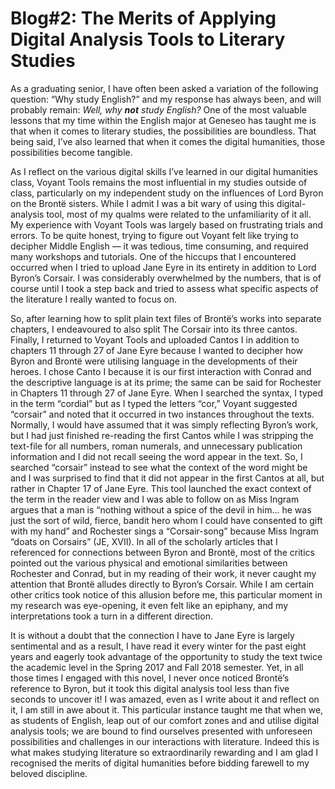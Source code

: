# Blog#2: The Merits of Applying Digital Analysis Tools to Literary Studies

As a graduating senior, I have often been asked a variation of the following question: “Why study English?” and my response has always been, and will probably remain: _Well, why **not** study English?_ One of the most valuable lessons that my time within the English major at Geneseo has taught me is that when it comes to literary studies, the possibilities are boundless. That being said, I’ve also learned that when it comes the digital humanities, those possibilities become tangible. 

As I reflect on the various digital skills I’ve learned in our digital humanities class, Voyant Tools remains the most influential in my studies outside of class, particularly on my independent study on the influences of Lord Byron on the Brontë sisters. While I admit I was a bit wary of using this digital-analysis tool, most of my qualms were related to the unfamiliarity of it all. My experience with Voyant Tools was largely based on frustrating trials and errors. To be quite honest, trying to figure out Voyant felt like trying to decipher Middle English — it was tedious, time consuming, and required many workshops and tutorials. One of the hiccups that I encountered occurred when I tried to upload Jane Eyre in its entirety in addition to Lord Byron’s Corsair. I was considerably overwhelmed by the numbers, that is of course until I took a step back and tried to assess what specific aspects of the literature I really wanted to focus on. 

So, after learning how to split plain text files of Brontë’s works into separate chapters, I endeavoured to also split The Corsair into its three cantos. Finally, I returned to Voyant Tools and uploaded Cantos I in addition to chapters 11 through 27 of Jane Eyre because I wanted to decipher how Byron and Brontë were utilising language in the developments of their heroes. I chose Canto I because it is our first interaction with Conrad and the descriptive language is at its prime; the same can be said for Rochester in Chapters 11 through 27 of Jane Eyre. When I searched the syntax, I typed in the term “cordial” but as I typed the letters “cor,” Voyant suggested “corsair” and noted that it occurred in two instances throughout the texts. Normally, I would have assumed that it was simply reflecting Byron’s work, but I had just finished re-reading the first Cantos while I was stripping the text-file for all numbers, roman numerals, and unnecessary publication information and I did not recall seeing the word appear in the text. So, I searched “corsair” instead to see what the context of the word might be and I was surprised to find that it did not appear in the first Cantos at all, but rather in Chapter 17 of Jane Eyre. This tool launched the exact context of the term in the reader view and I was able to follow on as Miss Ingram argues that a man is “nothing without a spice of the devil in him… he was just the sort of wild, fierce, bandit hero whom I could have consented to gift with my hand” and Rochester sings a “Corsair-song” because Miss Ingram “doats on Corsairs”  (JE, XVII). In all of the scholarly articles that I referenced for connections between Byron and Brontë, most of the critics pointed out the various physical and emotional similarities between Rochester and Conrad, but in my reading of their work, it never caught my attention that Brontë alludes directly to Byron’s Corsair. While I am certain other critics took notice of this allusion before me, this particular moment in my research was eye-opening, it even felt like an epiphany, and my interpretations took a turn in a different direction. 

It is without a doubt that the connection I have to Jane Eyre is largely sentimental and as a result, I have read it every winter for the past eight years and eagerly took advantage of the opportunity to study the text twice the academic level in the Spring 2017 and Fall 2018 semester. Yet, in all those times I engaged with this novel, I never once noticed Brontë’s reference to Byron, but it took this digital analysis tool less than five seconds to uncover it! I was amazed, even as I write about it and reflect on it, I am still in awe about it. This particular instance taught me that when we, as students of English, leap out of our comfort zones and and utilise digital analysis tools; we are bound to find ourselves presented with unforeseen possibilities and challenges in our interactions with literature. Indeed this is what makes studying literature so extraordinarily rewarding and I am glad I recognised the merits of digital humanities before bidding farewell to my beloved discipline.  